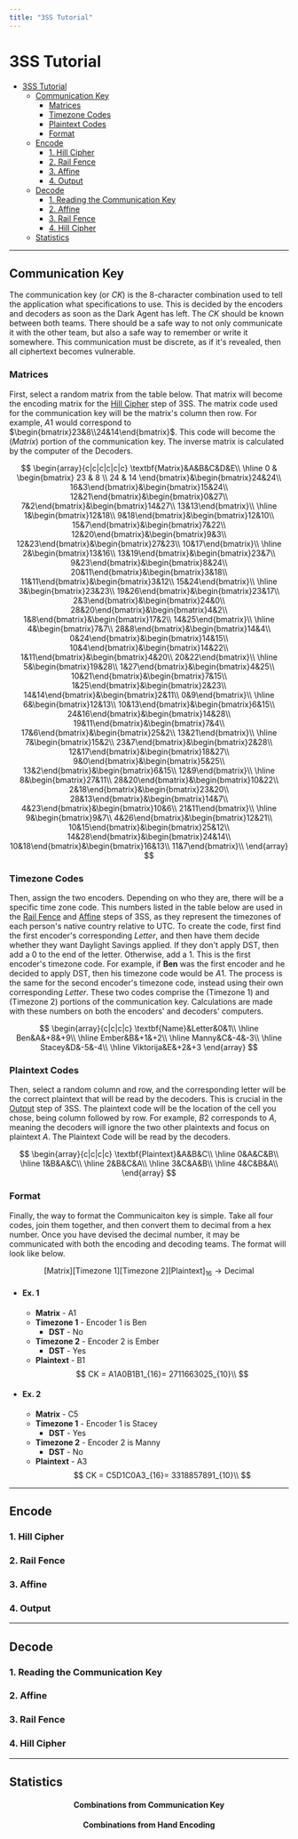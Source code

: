 ```yaml
---
title: "3SS Tutorial"
---
```


# 3SS Tutorial

- [3SS Tutorial](#3ss-tutorial)
  - [Communication Key](#communication-key)
    - [Matrices](#matrices)
    - [Timezone Codes](#timezone-codes)
    - [Plaintext Codes](#plaintext-codes)
    - [Format](#format)
  - [Encode](#encode)
    - [1. Hill Cipher](#1-hill-cipher)
    - [2. Rail Fence](#2-rail-fence)
    - [3. Affine](#3-affine)
    - [4. Output](#4-output)
  - [Decode](#decode)
    - [1. Reading the Communication Key](#1-reading-the-communication-key)
    - [2. Affine](#2-affine)
    - [3. Rail Fence](#3-rail-fence)
    - [4. Hill Cipher](#4-hill-cipher)
  - [Statistics](#statistics)

---

## Communication Key
The communication key (or $CK$) is the 8-character combination used to tell the application what specifications to use. This is decided by the encoders and decoders as soon as the Dark Agent has left. The $CK$ should be known between both teams. There should be a safe way to not only communicate it with the other team, but also a safe way to remember or write it somewhere. This communication must be discrete, as if it's revealed, then all ciphertext becomes vulnerable.

### Matrices
First, select a random matrix from the table below. That matrix will become the encoding matrix for the [Hill Cipher](#1-hill-cipher) step of 3SS. The matrix code used for the communication key will be the matrix's column then row. For example, $A1$ would correspond to $\begin{bmatrix}23&8\\24&14\end{bmatrix}$. This code will become the $(Matrix)$ portion of the communication key. The inverse matrix is calculated by the computer of the Decoders.

$$  
\begin{array}{c|c|c|c|c|c}
\textbf{Matrix}&A&B&C&D&E\\
\hline 
0 & \begin{bmatrix} 23 & 8 \\ 24 & 14 \end{bmatrix}&\begin{bmatrix}24&24\\ 16&3\end{bmatrix}&\begin{bmatrix}15&24\\ 12&21\end{bmatrix}&\begin{bmatrix}0&27\\ 7&2\end{bmatrix}&\begin{bmatrix}14&27\\ 13&13\end{bmatrix}\\
\hline
1&\begin{bmatrix}12&18\\ 9&18\end{bmatrix}&\begin{bmatrix}12&10\\ 15&7\end{bmatrix}&\begin{bmatrix}7&22\\ 12&20\end{bmatrix}&\begin{bmatrix}9&3\\ 12&23\end{bmatrix}&\begin{bmatrix}27&23\\ 10&17\end{bmatrix}\\
\hline
2&\begin{bmatrix}13&16\\ 13&19\end{bmatrix}&\begin{bmatrix}23&7\\ 9&23\end{bmatrix}&\begin{bmatrix}8&24\\ 20&11\end{bmatrix}&\begin{bmatrix}3&18\\ 11&11\end{bmatrix}&\begin{bmatrix}3&12\\ 15&24\end{bmatrix}\\
\hline
3&\begin{bmatrix}23&23\\ 19&26\end{bmatrix}&\begin{bmatrix}23&17\\ 2&3\end{bmatrix}&\begin{bmatrix}24&0\\ 28&20\end{bmatrix}&\begin{bmatrix}4&2\\ 1&8\end{bmatrix}&\begin{bmatrix}17&2\\ 14&25\end{bmatrix}\\
\hline
4&\begin{bmatrix}7&7\\ 28&8\end{bmatrix}&\begin{bmatrix}14&4\\ 0&24\end{bmatrix}&\begin{bmatrix}14&15\\ 10&4\end{bmatrix}&\begin{bmatrix}14&22\\ 1&11\end{bmatrix}&\begin{bmatrix}4&20\\ 20&22\end{bmatrix}\\
\hline
5&\begin{bmatrix}19&28\\ 1&27\end{bmatrix}&\begin{bmatrix}4&25\\ 10&21\end{bmatrix}&\begin{bmatrix}7&15\\ 1&25\end{bmatrix}&\begin{bmatrix}2&23\\ 14&14\end{bmatrix}&\begin{bmatrix}2&11\\ 0&9\end{bmatrix}\\
\hline
6&\begin{bmatrix}12&13\\ 10&13\end{bmatrix}&\begin{bmatrix}6&15\\ 24&16\end{bmatrix}&\begin{bmatrix}14&28\\ 19&11\end{bmatrix}&\begin{bmatrix}7&4\\ 17&6\end{bmatrix}&\begin{bmatrix}25&2\\ 13&21\end{bmatrix}\\
\hline
7&\begin{bmatrix}15&2\\ 23&7\end{bmatrix}&\begin{bmatrix}2&28\\ 12&17\end{bmatrix}&\begin{bmatrix}18&27\\ 9&0\end{bmatrix}&\begin{bmatrix}5&25\\ 13&2\end{bmatrix}&\begin{bmatrix}6&15\\ 12&9\end{bmatrix}\\
\hline
8&\begin{bmatrix}27&11\\ 28&20\end{bmatrix}&\begin{bmatrix}10&22\\ 2&18\end{bmatrix}&\begin{bmatrix}23&20\\ 28&13\end{bmatrix}&\begin{bmatrix}14&7\\ 4&23\end{bmatrix}&\begin{bmatrix}10&6\\ 21&11\end{bmatrix}\\
\hline
9&\begin{bmatrix}9&7\\ 4&26\end{bmatrix}&\begin{bmatrix}12&21\\ 10&15\end{bmatrix}&\begin{bmatrix}25&12\\ 14&28\end{bmatrix}&\begin{bmatrix}24&14\\ 10&18\end{bmatrix}&\begin{bmatrix}16&13\\ 11&7\end{bmatrix}\\
\end{array}
$$

### Timezone Codes
Then, assign the two encoders. Depending on who they are, there will be a specific time zone code. This numbers listed in the table below are used in the [Rail Fence](#2-rail-fence) and [Affine](#3-affine) steps of 3SS, as they represent the timezones of each person's native country relative to UTC. To create the code, first find the first encoder's corresponding $Letter$, and then have them decide whether they want Daylight Savings applied. If they don't apply DST, then add a $0$ to the end of the letter. Otherwise, add a $1$. This is the first encoder's timezone code. For example, if **Ben** was the first encoder and he decided to apply DST, then his timezone code would be $A1$. The process is the same for the second encoder's timezone code, instead using their own corresponding $Letter$. These two codes comprise the $(\text{Timezone 1})$ and $(\text{Timezone 2})$ portions of the communication key. Calculations are made with these numbers on both the encoders' and decoders' computers.

$$
\begin{array}{c|c|c|c}
\textbf{Name}&Letter&0&1\\
\hline
Ben&A&+8&+9\\
\hline
Ember&B&+1&+2\\
\hline
Manny&C&-4&-3\\
\hline
Stacey&D&-5&-4\\
\hline
Viktorija&E&+2&+3
\end{array}
$$

### Plaintext Codes
Then, select a random column and row, and the corresponding letter will be the correct plaintext that will be read by the decoders. This is crucial in the [Output](#4-output) step of 3SS. The plaintext code will be the location of the cell you chose, being column followed by row. For example, $B2$ corresponds to $A$, meaning the decoders will ignore the two other plaintexts and focus on plaintext $A$. The Plaintext Code will be read by the decoders.

$$
\begin{array}{c|c|c|c}
\textbf{Plaintext}&A&B&C\\
\hline
    0&A&C&B\\
\hline
    1&B&A&C\\
\hline
    2&B&C&A\\
\hline
    3&C&A&B\\
\hline
    4&C&B&A\\
\end{array}
$$

### Format
Finally, the way to format the Communicaiton key is simple. Take all four codes, join them together, and then convert them to decimal from a hex number. Once you have devised the decimal number, it may be communicated with both the encoding and decoding teams. The format will look like below.

$$
\text{[Matrix][Timezone 1][Timezone 2][Plaintext]}_{16}\rightarrow\text{Decimal}
$$

- #### Ex. 1
  - **Matrix** - A1
  - **Timezone 1** - Encoder 1 is Ben
    - **DST** - No
  - **Timezone 2** - Encoder 2 is Ember
    - **DST** - Yes
  - **Plaintext** - B1
$$
CK = A1A0B1B1_{16}= 2711663025_{10}\\
$$

- #### Ex. 2
  - **Matrix** - C5
  - **Timezone 1** - Encoder 1 is Stacey
    - **DST** - Yes
  - **Timezone 2** - Encoder 2 is Manny
    - **DST** - No
  - **Plaintext** - A3
$$
CK = C5D1C0A3_{16}= 3318857891_{10}\\
$$

---

## Encode

### 1. Hill Cipher
### 2. Rail Fence
### 3. Affine
### 4. Output

---

## Decode

### 1. Reading the Communication Key
### 2. Affine
### 3. Rail Fence
### 4. Hill Cipher

---

## Statistics

<h4 style="text-align: center;">Combinations from Communication Key</h4>

<h4 style="text-align: center;">Combinations from Hand Encoding</h4>